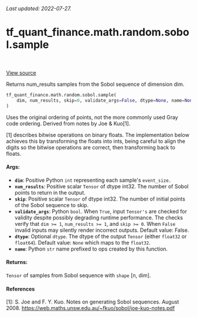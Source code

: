<!--
This file is generated by a tool. Do not edit directly.
For open-source contributions the docs will be updated automatically.
-->

*Last updated: 2022-07-27.*

<div itemscope itemtype="http://developers.google.com/ReferenceObject">
<meta itemprop="name" content="tf_quant_finance.math.random.sobol.sample" />
<meta itemprop="path" content="Stable" />
</div>

# tf_quant_finance.math.random.sobol.sample

<!-- Insert buttons and diff -->

<table class="tfo-notebook-buttons tfo-api" align="left">
</table>

<a target="_blank" href="https://github.com/google/tf-quant-finance/blob/master/tf_quant_finance/math/random_ops/sobol/sobol_impl.py">View source</a>



Returns num_results samples from the Sobol sequence of dimension dim.

```python
tf_quant_finance.math.random.sobol.sample(
    dim, num_results, skip=0, validate_args=False, dtype=None, name=None
)
```



<!-- Placeholder for "Used in" -->

Uses the original ordering of points, not the more commonly used Gray code
ordering. Derived from notes by Joe & Kuo[1].

[1] describes bitwise operations on binary floats. The implementation below
achieves this by transforming the floats into ints, being careful to align
the digits so the bitwise operations are correct, then transforming back to
floats.

#### Args:


* <b>`dim`</b>: Positive Python `int` representing each sample's `event_size.`
* <b>`num_results`</b>: Positive scalar `Tensor` of dtype int32. The number of Sobol
  points to return in the output.
* <b>`skip`</b>: Positive scalar `Tensor` of dtype int32. The number of initial points
  of the Sobol sequence to skip.
* <b>`validate_args`</b>: Python `bool`. When `True`, input `Tensor's` are checked for
  validity despite possibly degrading runtime performance. The checks verify
  that `dim >= 1`, `num_results >= 1`, and `skip >= 0`. When `False` invalid
  inputs may silently render incorrect outputs.
  Default value: False.
* <b>`dtype`</b>: Optional `dtype`. The dtype of the output `Tensor` (either `float32`
  or `float64`).
  Default value: `None` which maps to the `float32`.
* <b>`name`</b>: Python `str` name prefixed to ops created by this function.


#### Returns:

`Tensor` of samples from Sobol sequence with `shape` [n, dim].


#### References

[1]: S. Joe and F. Y. Kuo. Notes on generating Sobol sequences. August 2008.
     https://web.maths.unsw.edu.au/~fkuo/sobol/joe-kuo-notes.pdf